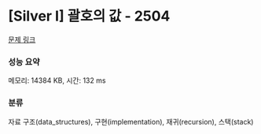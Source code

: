 # [Silver I] 괄호의 값 - 2504 

[문제 링크](https://www.acmicpc.net/problem/2504) 

### 성능 요약

메모리: 14384 KB, 시간: 132 ms

### 분류

자료 구조(data_structures), 구현(implementation), 재귀(recursion), 스택(stack)

